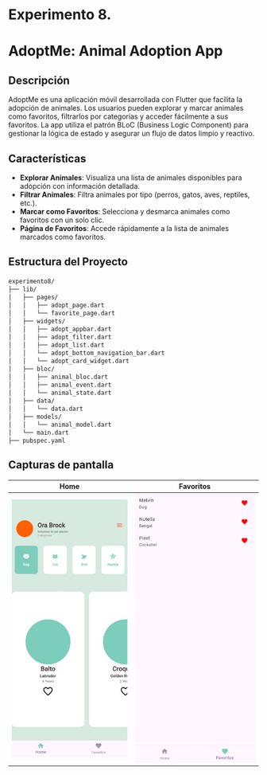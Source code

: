 # Experimento 8.

# AdoptMe: Animal Adoption App

## Descripción

AdoptMe es una aplicación móvil desarrollada con Flutter que facilita la adopción de animales. Los usuarios pueden explorar y marcar animales como favoritos, filtrarlos por categorías y acceder fácilmente a sus favoritos. La app utiliza el patrón BLoC (Business Logic Component) para gestionar la lógica de estado y asegurar un flujo de datos limpio y reactivo.

## Características

- **Explorar Animales**: Visualiza una lista de animales disponibles para adopción con información detallada.
- **Filtrar Animales**: Filtra animales por tipo (perros, gatos, aves, reptiles, etc.).
- **Marcar como Favoritos**: Selecciona y desmarca animales como favoritos con un solo clic.
- **Página de Favoritos**: Accede rápidamente a la lista de animales marcados como favoritos.

## Estructura del Proyecto

```plaintext
experimento8/
├── lib/
│   ├── pages/
│   │   ├── adopt_page.dart
│   │   └── favorite_page.dart
│   ├── widgets/
│   │   ├── adopt_appbar.dart
│   │   ├── adopt_filter.dart
│   │   ├── adopt_list.dart
│   │   └── adopt_bottom_navigation_bar.dart
│   │   └── adopt_card_widget.dart
│   ├── bloc/
│   │   ├── animal_bloc.dart
│   │   ├── animal_event.dart
│   │   └── animal_state.dart
│   ├── data/
│   │   └── data.dart
│   ├── models/
│   │   └── animal_model.dart
│   └── main.dart
├── pubspec.yaml
```

## Capturas de pantalla

| Home | Favoritos |
|---|---|
|![Home](./assets/home.jpg)|![Favoritos](./assets/favoritos.jpg)|




